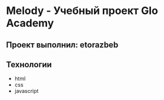# Melody - Учебный проект Glo Academy
## Проект выполнил: etorazbeb

## Технологии
- html
- css
- javascript
